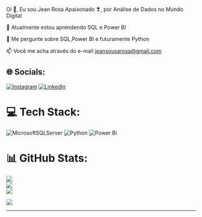 Oi 👋, Eu sou Jean Rosa
Apaixonado ❣, por Análise de Dados no Mundo Digital

🌱 Atualmente estou aprendendo SQL e Power BI

💬 Me pergunte sobre SQL,Power BI e futuramente Python

📫 Você me acha através do e-mail jeansousarosa@gmail.com

## 🌐 Socials:
[![Instagram](https://img.shields.io/badge/Instagram-%23E4405F.svg?logo=Instagram&logoColor=white)](https://instagram.com/@eu.jeanrosa) [![LinkedIn](https://img.shields.io/badge/LinkedIn-%230077B5.svg?logo=linkedin&logoColor=white)](https://linkedin.com/in/www.linkedin.com/in/jeanrosa88) 

# 💻 Tech Stack:
![MicrosoftSQLServer](https://img.shields.io/badge/Microsoft%20SQL%20Server-CC2927?style=plastic&logo=microsoft%20sql%20server&logoColor=white) ![Python](https://img.shields.io/badge/python-3670A0?style=plastic&logo=python&logoColor=ffdd54) ![Power Bi](https://img.shields.io/badge/power_bi-F2C811?style=plastic&logo=powerbi&logoColor=black)
# 📊 GitHub Stats:
![](https://github-readme-stats.vercel.app/api?username=JeanRosa88&theme=radical&hide_border=false&include_all_commits=false&count_private=false)<br/>
![](https://github-readme-streak-stats.herokuapp.com/?user=JeanRosa88&theme=radical&hide_border=false)<br/>
![](https://github-readme-stats.vercel.app/api/top-langs/?username=JeanRosa88&theme=radical&hide_border=false&include_all_commits=false&count_private=false&layout=compact)

[![](https://visitcount.itsvg.in/api?id=JeanRosa88&icon=0&color=0)](https://visitcount.itsvg.in)


---

<!-- Proudly created with GPRM ( https://gprm.itsvg.in ) -->
